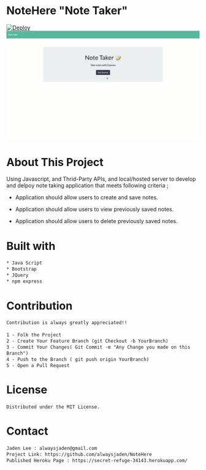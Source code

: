 # NoteHere "Note Taker"
[![Deploy](https://www.herokucdn.com/deploy/button.svg)](https://secret-refuge-34143.herokuapp.com/)
![NoteHere](./public/assets/image/snapshot.gif?raw=true "NoteHere")



# About This Project

Using Javascript, and Thrid-Party APIs, and local/hosted server to develop and delpoy note taking application that meets following criteria ;

* Application should allow users to create and save notes.

* Application should allow users to view previously saved notes.

* Application should allow users to delete previously saved notes.


# Built with
    * Java Script
    * Bootstrap
    * JQuery
    * npm express

# Contribution
    Contribution is always greatly appreciated!! 

    1 - Folk the Project
    2 - Create Your Feature Branch (git Checkout -b YourBranch)
    3 - Commit Your Changes( Git Commit -m "Any Change you made on this Branch")
    4 - Push to the Branch ( git push origin YourBranch)
    5 - Open a Pull Request 



# License 
    Distributed under the MIT License.


# Contact
    Jaden Lee : alwaysjaden@gmail.com
    Project Link: https://github.com/alwaysjaden/NoteHere
    Published Heroku Page : https://secret-refuge-34143.herokuapp.com/




 
